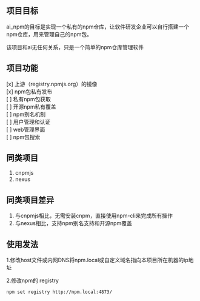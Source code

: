 项目目标
--------
ai_npm的目标是实现一个私有的npm仓库，让软件研发企业可以自行搭建一个npm仓库，用来管理自己的npm包。

该项目和ai无任何关系，只是一个简单的npm仓库管理软件

项目功能
---------
[x] 上游（registry.npmjs.org）的镜像     
[x] npm包私有发布    
[ ] 私有npm包获取      
[ ] 开源npm私有覆盖     
[ ] npm别名机制     
[ ] 用户管理和认证  
[ ] web管理界面     
[ ] npm包搜索

同类项目
--------
1. cnpmjs 
2. nexus

同类项目差异
-----------
1. 与cnpmjs相比，无需安装cnpm，直接使用npm-cli来完成所有操作
2. 与nexus相比，支持npm别名支持和开源npm覆盖

使用发法
------------

1.修改host文件或内网DNS将npm.local或自定义域名指向本项目所在机器的ip地址

2.修改npm的 registry 

    npm set registry http://npm.local:4873/